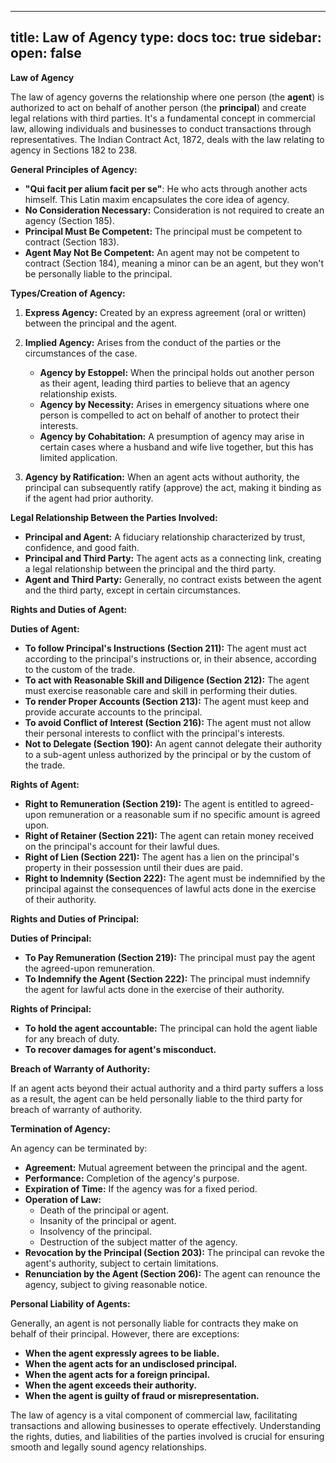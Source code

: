 
---
title: Law of Agency
type: docs
toc: true
sidebar:
  open: false
---
**Law of Agency**

The law of agency governs the relationship where one person (the **agent**) is authorized to act on behalf of another person (the **principal**) and create legal relations with third parties. It's a fundamental concept in commercial law, allowing individuals and businesses to conduct transactions through representatives. The Indian Contract Act, 1872, deals with the law relating to agency in Sections 182 to 238.

**General Principles of Agency:**

*   **"Qui facit per alium facit per se"**: He who acts through another acts himself. This Latin maxim encapsulates the core idea of agency.
*   **No Consideration Necessary:** Consideration is not required to create an agency (Section 185).
*   **Principal Must Be Competent:** The principal must be competent to contract (Section 183).
*   **Agent May Not Be Competent:** An agent may not be competent to contract (Section 184), meaning a minor can be an agent, but they won't be personally liable to the principal.

**Types/Creation of Agency:**

1.  **Express Agency:** Created by an express agreement (oral or written) between the principal and the agent.

2.  **Implied Agency:** Arises from the conduct of the parties or the circumstances of the case.
    *   **Agency by Estoppel:** When the principal holds out another person as their agent, leading third parties to believe that an agency relationship exists.
    *   **Agency by Necessity:** Arises in emergency situations where one person is compelled to act on behalf of another to protect their interests.
    *   **Agency by Cohabitation:** A presumption of agency may arise in certain cases where a husband and wife live together, but this has limited application.

3.  **Agency by Ratification:** When an agent acts without authority, the principal can subsequently ratify (approve) the act, making it binding as if the agent had prior authority.

**Legal Relationship Between the Parties Involved:**

*   **Principal and Agent:** A fiduciary relationship characterized by trust, confidence, and good faith.
*   **Principal and Third Party:** The agent acts as a connecting link, creating a legal relationship between the principal and the third party.
*   **Agent and Third Party:** Generally, no contract exists between the agent and the third party, except in certain circumstances.

**Rights and Duties of Agent:**

**Duties of Agent:**

*   **To follow Principal's Instructions (Section 211):** The agent must act according to the principal's instructions or, in their absence, according to the custom of the trade.
*   **To act with Reasonable Skill and Diligence (Section 212):** The agent must exercise reasonable care and skill in performing their duties.
*   **To render Proper Accounts (Section 213):** The agent must keep and provide accurate accounts to the principal.
*   **To avoid Conflict of Interest (Section 216):** The agent must not allow their personal interests to conflict with the principal's interests.
*   **Not to Delegate (Section 190):** An agent cannot delegate their authority to a sub-agent unless authorized by the principal or by the custom of the trade.

**Rights of Agent:**

*   **Right to Remuneration (Section 219):** The agent is entitled to agreed-upon remuneration or a reasonable sum if no specific amount is agreed upon.
*   **Right of Retainer (Section 221):** The agent can retain money received on the principal's account for their lawful dues.
*   **Right of Lien (Section 221):** The agent has a lien on the principal's property in their possession until their dues are paid.
*   **Right to Indemnity (Section 222):** The agent must be indemnified by the principal against the consequences of lawful acts done in the exercise of their authority.

**Rights and Duties of Principal:**

**Duties of Principal:**

*   **To Pay Remuneration (Section 219):** The principal must pay the agent the agreed-upon remuneration.
*   **To Indemnify the Agent (Section 222):** The principal must indemnify the agent for lawful acts done in the exercise of their authority.

**Rights of Principal:**

*   **To hold the agent accountable:** The principal can hold the agent liable for any breach of duty.
*   **To recover damages for agent's misconduct.**

**Breach of Warranty of Authority:**

If an agent acts beyond their actual authority and a third party suffers a loss as a result, the agent can be held personally liable to the third party for breach of warranty of authority.

**Termination of Agency:**

An agency can be terminated by:

*   **Agreement:** Mutual agreement between the principal and the agent.
*   **Performance:** Completion of the agency's purpose.
*   **Expiration of Time:** If the agency was for a fixed period.
*   **Operation of Law:**
    *   Death of the principal or agent.
    *   Insanity of the principal or agent.
    *   Insolvency of the principal.
    *   Destruction of the subject matter of the agency.
*   **Revocation by the Principal (Section 203):** The principal can revoke the agent's authority, subject to certain limitations.
*   **Renunciation by the Agent (Section 206):** The agent can renounce the agency, subject to giving reasonable notice.

**Personal Liability of Agents:**

Generally, an agent is not personally liable for contracts they make on behalf of their principal. However, there are exceptions:

*   **When the agent expressly agrees to be liable.**
*   **When the agent acts for an undisclosed principal.**
*   **When the agent acts for a foreign principal.**
*   **When the agent exceeds their authority.**
*   **When the agent is guilty of fraud or misrepresentation.**

The law of agency is a vital component of commercial law, facilitating transactions and allowing businesses to operate effectively. Understanding the rights, duties, and liabilities of the parties involved is crucial for ensuring smooth and legally sound agency relationships.

